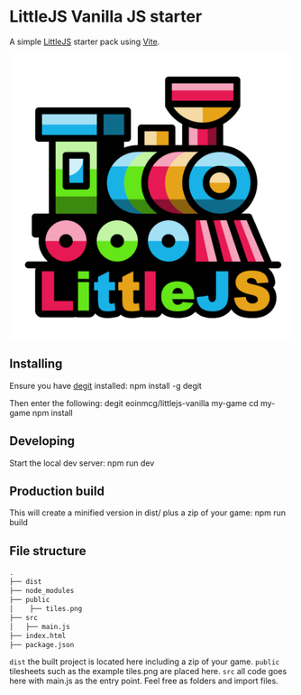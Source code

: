 # LittleJS Vanilla JS starter

A simple [LittleJS](https://github.com/KilledByAPixel/LittleJS)
starter pack using [Vite](https://vite.dev/).

![LittleJS Logo](https://raw.githubusercontent.com/KilledByAPixel/LittleJS/refs/heads/main/examples/logo.png)

## Installing

Ensure you have [degit](https://github.com/Rich-Harris/degit) installed:
    npm install -g degit

Then enter the following:
    degit eoinmcg/littlejs-vanilla my-game
    cd my-game
    npm install

## Developing

Start the local dev server:
    npm run dev

## Production build

This will create a minified version in dist/ plus a zip of your game:
    npm run build

## File structure

```
.
├── dist
├── node_modules
├── public
│    ├── tiles.png
├── src
│   ├── main.js
├── index.html
├── package.json
```

`dist` the built project is located here including a zip of your game.
`public` tilesheets such as the example tiles.png are placed here.
`src` all code goes here with main.js as the entry point. Feel free as folders and import files.
